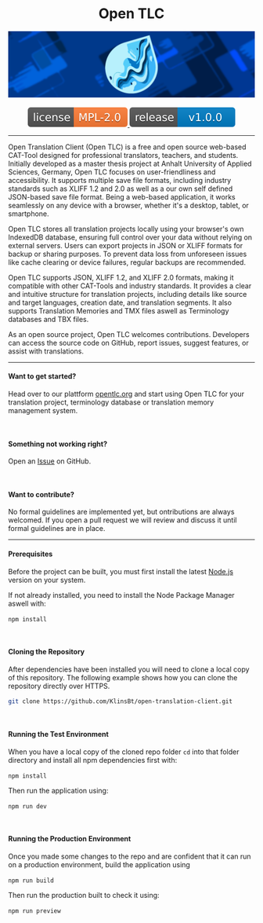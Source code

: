 <h1 align="center">Open TLC</h1>

<div align="center">
    <img alt="Logo Banner" src="./static/md-pictures/banner.png"/>
    <br/>
    <br/>
    <a href="https://github.com/KlinsBt/open-translation-client">
        <img alt="MPL 2.0 License" src="./static/md-pictures/license.svg"/>
    </a>
    <a href="https://github.com/KlinsBt/open-translation-client/releases">
        <img alt="Current Release" src="./static/md-pictures/version.svg"/>
    </a>
</div>

---

<p>
Open Translation Client (Open TLC) is a free and open source web-based CAT-Tool designed for professional translators, teachers, and students. Initially developed as a master thesis project at Anhalt University of Applied Sciences, Germany, Open TLC focuses on user-friendliness and accessibility. It supports multiple save file formats, including industry standards such as XLIFF 1.2 and 2.0 as well as a our own self defined JSON-based save file format. Being a web-based application, it works seamlessly on any device with a browser, whether it's a desktop, tablet, or smartphone.
</p>

<p> 
Open TLC stores all translation projects locally using your browser's own IndexedDB database, ensuring full control over your data without relying on external servers. Users can export projects in JSON or XLIFF formats for backup or sharing purposes. To prevent data loss from unforeseen issues like cache clearing or device failures, regular backups are recommended.
</p>

<p>
Open TLC supports JSON, XLIFF 1.2, and XLIFF 2.0 formats, making it compatible with other CAT-Tools and industry standards. It provides a clear and intuitive structure for translation projects, including details like source and target languages, creation date, and translation segments. It also supports Translation Memories and TMX files aswell as Terminology databases and TBX files.
</p>

<p> 
As an open source project, Open TLC welcomes contributions. Developers can access the source code on GitHub, report issues, suggest features, or assist with translations. 
</p>

---

#### Want to get started?

Head over to our plattform <a href="https://opentlc.org">opentlc.org</a> and start using Open TLC for your translation project, terminology database or translation memory management system.<br/>

<br/>

#### Something not working right?

Open an <a href="https://github.com/KlinsBt/open-translation-client/issues">Issue</a> on GitHub.<br/>

<br/>

#### Want to contribute?

No formal guidelines are implemented yet, but ontributions are always welcomed. If you open a pull request we will review and discuss it until formal guidelines are in place.

---

#### Prerequisites

Before the project can be built, you must first install the latest [Node.js](https://nodejs.org/en) version on your system.

If not already installed, you need to install the Node Package Manager aswell with:

`npm install`

<br/>

#### Cloning the Repository

After dependencies have been installed you will need to clone a local copy of this repository. The following example shows how you can clone the repository directly over HTTPS.

```bash
git clone https://github.com/KlinsBt/open-translation-client.git
```

<br/>

#### Running the Test Environment

When you have a local copy of the cloned repo folder `cd` into that folder directory and install all npm dependencies first with:

`npm install`

Then run the application using:

`npm run dev`

<br/>

#### Running the Production Environment

Once you made some changes to the repo and are confident that it can run on a production environment, build the application using

`npm run build`

Then run the production built to check it using:

`npm run preview`
